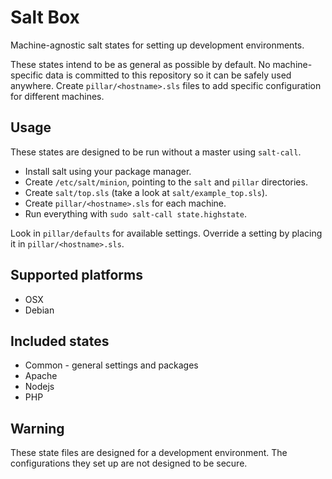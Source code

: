 # Salt Box

Machine-agnostic salt states for setting up development environments.

These states intend to be as general as possible by default. No
machine-specific data is committed to this repository so it can be
safely used anywhere. Create `pillar/<hostname>.sls` files to add
specific configuration for different machines.

## Usage

These states are designed to be run without a master using
`salt-call`.

* Install salt using your package manager.
* Create `/etc/salt/minion`, pointing to the `salt` and `pillar` directories.
* Create `salt/top.sls` (take a look at `salt/example_top.sls`).
* Create `pillar/<hostname>.sls` for each machine.
* Run everything with `sudo salt-call state.highstate`.

Look in `pillar/defaults` for available settings. Override a setting
by placing it in `pillar/<hostname>.sls`.

## Supported platforms

* OSX
* Debian

## Included states

* Common - general settings and packages
* Apache
* Nodejs
* PHP

## Warning

These state files are designed for a development environment. The
configurations they set up are not designed to be secure.
